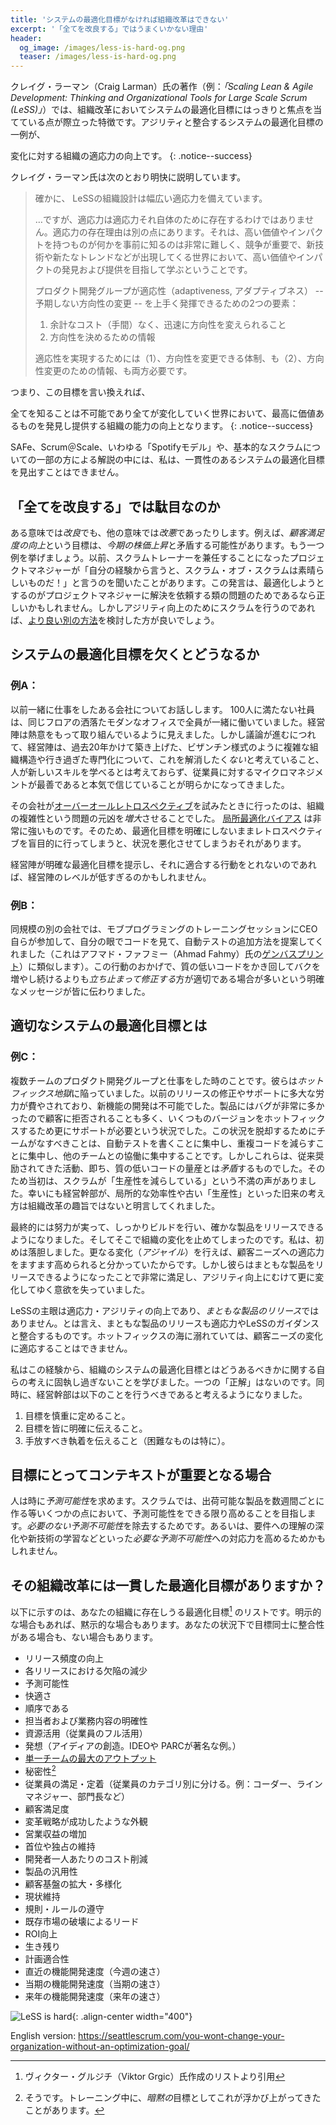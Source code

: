 ```yaml
---
title: 'システムの最適化目標がなければ組織改革はできない'
excerpt: '「全てを改良する」ではうまくいかない理由'
header:
  og_image: /images/less-is-hard-og.png
  teaser: /images/less-is-hard-og.png
---
```


<!--

title: "You Won't Change Your Organization Without A System Optimization Goal"
excerpt: 'Why "make everything better” does not work.'

A distinguishing feature of Craig Larman's work (e.g. _Scaling Lean & Agile Development: Thinking and Organizational Tools for Large Scale Scrum (LeSS)_) is the explicit focus on a system optimization goal for a change initiative.  Here's an example system optimization goal that we consider consistent with Agility:

Increase an organization's ability to respond to change.
-->

クレイグ・ラーマン（Craig Larman）氏の著作（例：_「Scaling Lean & Agile Development: Thinking and Organizational Tools for Large Scale Scrum (LeSS)」_）では、組織改革においてシステムの最適化目標にはっきりと焦点を当てている点が際立った特徴です。アジリティと整合するシステムの最適化目標の一例が、

変化に対する組織の適応力の向上です。
{: .notice--success}

<!--
Craig Larman clarifies:
-->

クレイグ・ラーマン氏は次のとおり明快に説明しています。
> 確かに、
> LeSSの組織設計は幅広い適応力を備えています。
> 
> …ですが、適応力は適応力それ自体のために存在するわけではありません。適応力の存在理由は別の点にあります。それは、高い価値やインパクトを持つものが何かを事前に知るのは非常に難しく、競争が重要で、新技術や新たなトレンドなどが出現してくる世界において、高い価値やインパクトの発見および提供を目指して学ぶということです。
>
> プロダクト開発グループが適応性（adaptiveness, アダプティブネス） -- 予期しない方向性の変更 -- を上手く発揮できるための2つの要素：
> 1. 余計なコスト（手間）なく、迅速に方向性を変えられること
> 2. 方向性を決めるための情報
>
> 適応性を実現するためには（1）、方向性を変更できる体制、も（2）、方向性変更のための情報、も両方必要です。

<!--
So, less succinctly:

Increase an organization's ability to discover and deliver the highest value in a world where we don't know everything, and everything's changing.

I'm not seeing any consistent system optimization goal in SAFe, Scrum@Scale, the "Spotify model" and the way some people explain basic Scrum.
-->

つまり、この目標を言い換えれば、

全てを知ることは不可能であり全てが変化していく世界において、最高に価値あるものを発見し提供する組織の能力の向上となります。
{: .notice--success}

SAFe、Scrum＠Scale、いわゆる「Spotifyモデル」や、基本的なスクラムについての一部の方による解説の中には、私は、一貫性のあるシステムの最適化目標を見出すことはできません。


<!--
Why not just "Make Everything Better"?

*Better* in some ways is *worse* in others.  For example, the goal of *increased customer satisfaction* could be inconsistent
with *increased stock price this quarter*.  Or another example, I heard a project manager turned Scrum
trainer say "In my experience, Scrum of Scrums works great!"  And I can see how that could be true, if
we're optimizing for the sort of problems project managers are usually asked to solve.  But if we're doing
Scrum to increase agility,
we'll want to consider some [more agile alternatives](/seven-alternatives-to-scrum-of-scrums/#coordination--integration-what-to-do-instead).
-->

## 「全てを改良する」では駄目なのか

ある意味では*改良*でも、他の意味では*改悪*であったりします。例えば、*顧客満足度の向上*という目標は、*今期の株価上昇*と矛盾する可能性があります。もう一つ例を挙げましょう。以前、スクラムトレーナーを兼任することになったプロジェクトマネジャーが「自分の経験から言うと、スクラム・オブ・スクラムは素晴らしいものだ！」と言うのを聞いたことがあります。この発言は、最適化しようとするのがプロジェクトマネジャーに解決を依頼する類の問題のためであるなら正しいかもしれません。しかしアジリティ向上のためにスクラムを行うのであれば、[より良い別の方法](/seven-alternatives-to-scrum-of-scrums-jp/#調整と統合代わりの方法)を検討した方が良いでしょう。

<!--
What happens without a system optimization goal?

 Example A:
I spent a little some time with a company which I initially thought was a perfect candidate for an Agile adoption, a slam dunk.  They had less than 100 people in the company, all co-located on the same floor of their hip, modern office.  Their  management initially seemed quite gung ho.  But as the discussions progressed, it became more clear that this management did not *want* to untangle the byzantine organizational structure and the overspecialization they had built up over the past 20 years, didn't think people could learn new skills, and really felt it was best to micromanage employees.
-->

## システムの最適化目標を欠くとどうなるか

### 例A：
以前一緒に仕事をしたある会社についてお話しします。<!--私は当初、スラムダンクというアジャイル手法がその会社には最適だと考えました。--> 100人に満たない社員は、同じフロアの洒落たモダンなオフィスで全員が一緒に働いていました。経営陣は熱意をもって取り組んでいるように見えました。しかし議論が進むにつれて、経営陣は、過去20年かけて築き上げた、ビザンチン様式のように複雑な組織構造や行き過ぎた専門化について、これを解消したく*ない*と考えていること、人が新しいスキルを学べるとは考えておらず、従業員に対するマイクロマネジメントが最善であると本気で信じていることが明らかになってきました。

<!--
When the company attempted an [Overall Retrospective](https://less.works/jp/less/framework/overall-retrospective.html), their actions were to *increase* the organizational complexity that was at the root of their problems!  [Local optimization bias](https://scrummaster.jp/local-optimization-bias-jp/ is so powerful that doing retrospectives blindly can actually make things worse if we are not clear about our optimization goal.

If management cannot express a clear optimization goal and act consistently with it, perhaps we're dealing with too low a level of management.   
-->

その会社が[オーバーオールレトロスペクティブ](https://less.works/jp/less/framework/overall-retrospective.html)を試みたときに行ったのは、組織の複雑性という問題の元凶を*増大*させることでした。 [局所最適化バイアス](/local-optimization-bias-jp/) は非常に強いものです。そのため、最適化目標を明確にしないままレトロスペクティブを盲目的に行ってしまうと、状況を悪化させてしまうおそれがあります。

経営陣が明確な最適化目標を提示し、それに適合する行動をとれないのであれば、経営陣のレベルが低すぎるのかもしれません。

<!--
Example B:
At another similarly-sized company I worked with, the CEO himself came to our mob programming training sessions to see the company's code for himself, and suggest ways of adding automated tests.  (This is similar to Ahmad Fahmy's [Gemba Sprint](https://www.infoq.com/articles/guide-gemba-sprint/))  This sent everyone a clear message that it's often appropriate to *stop and fix*, rather than continuing to add bugs by churning out crap code. 
-->

### 例B：
同規模の別の会社では、モブプログラミングのトレーニングセッションにCEO自らが参加して、自分の眼でコードを見て、自動テストの追加方法を提案してくれました（これはアフマド・ファフミー（Ahmad Fahmy）氏の[ゲンバスプリント](https://www.infoq.com/articles/guide-gemba-sprint/)）に類似します）。この行動のおかげで、質の低いコードをかき回してバクを増やし続けるよりも*立ち止まって修正する*方が適切である場合が多いという明確なメッセージが皆に伝わりました。

<!--
What's the right system optimization goal?

Example C:
I worked with a multi-team product development group that was living in *hot-fix hell*.  Developing new features was impossible because so much energy was spent on fixing and supporting previous releases.  Their releases were often so buggy that customers declined to take them, further increasing the support effort as they tried to hot fix multiple versions.  To escape the situation, teams had to increase their focus on writing automated tests, increase their focus on reducing code duplication, and increase their focus on collaborating with other teams.  But this was *inconsistent* with what they'd been supervised to do in the past -- typing lots of crap code -- and initially there were complaints that Scrum was "reducing productivity."  Fortunately senior management made it clear that the old kind of micro-efficiency and their old ideas about what "productivity" meant were not the reasons for the change initiative.
-->

## 適切なシステムの最適化目標とは

### 例C：
複数チームのプロダクト開発グループと仕事をした時のことです。彼らは*ホットフィックス地獄*に陥っていました。以前のリリースの修正やサポートに多大な労力が費やされており、新機能の開発は不可能でした。製品にはバグが非常に多かったので顧客に拒否されることも多く、いくつものバージョンをホットフィックスするため更にサポートが必要という状況でした。この状況を脱却するためにチームがなすべきことは、自動テストを書くことに集中し、重複コードを減らすことに集中し、他のチームとの協働に集中することです。しかしこれらは、従来奨励されてきた活動、即ち、質の低いコードの量産とは*矛盾*するものでした。そのため当初は、スクラムが「生産性を減らしている」という不満の声がありました。幸いにも経営幹部が、局所的な効率性や古い「生産性」といった旧来の考え方は組織改革の趣旨ではないと明言してくれました。

<!--
Eventually the effort paid off, they started getting solid builds, and they were able to release solid products.  And then they stopped changing their organization!  I was initially disappointed because I saw additional changes they could have made to become more adaptive to customer needs (aka. *Agile*).  But they were so pleased their releases no longer sucked that they didn't have an appetite for the additional changes that would have increased their agility. 
-->

最終的には努力が実って、しっかりビルドを行い、確かな製品をリリースできるようになりました。そしてそこで組織の変化を止めてしまったのです。私は、初めは落胆しました。更なる変化（*アジャイル*）を行えば、顧客ニーズへの適応力をますます高められると分かっていたからです。しかし彼らはまともな製品をリリースできるようになったことで非常に満足し、アジリティ向上にむけて更に変化してゆく意欲を失っていました。

<!--
While the focus of LeSS is increased adaptiveness/Agility, not just *releases that don't suck*, the latter is still consistent with adaptiveness and with LeSS's guidance.  You can't adapt to changing customer needs if you're drowning in hot fixes.

The experience taught me to be less attached to my idea of what an organization's system optimization goal should be.  There isn't a "right" one.  At the same time I've come to believe that senior management should
1. carefully consider what the goal is,
2. express it clearly to everyone, and also
3. express what attachments we're willing to let go of, particularly the difficult ones.
-->

LeSSの主眼は適応力・アジリティの向上であり、*まともな製品のリリース*ではありません。とは言え、まともな製品のリリースも適応力やLeSSのガイダンスと整合するものです。ホットフィックスの海に溺れていては、顧客ニーズの変化に適応することはできません。

私はこの経験から、組織のシステムの最適化目標とはどうあるべきかに関する自らの考えに固執し過ぎないことを学びました。一つの「正解」はないのです。同時に、経営幹部は以下のことを行うべきであると考えるようになりました。
1. 目標を慎重に定めること。
2. 目標を皆に明確に伝えること。
3. 手放すべき執着を伝えること（困難なものは特に）。


<!--
When are goals context sensitive?

People sometimes seek *predictability*.  On one hand Scrum tries to make some things as predictable as possible, such as having a shippable product every couple weeks.  We want to eliminate *unnecessary unpredictability*.  But maybe we do this to increase our ability to cope with *necessary unpredictability* such as our evolving understanding of the requirements, learning new technologies, etc.
-->

## 目標にとってコンテキストが重要となる場合

人は時に*予測可能性*を求めます。スクラムでは、出荷可能な製品を数週間ごとに作る等いくつかの点において、予測可能性をできる限り高めることを目指します。*必要のない予測不可能性*を除去するためです。あるいは、要件への理解の深化や新技術の学習などといった*必要な予測不可能性*への対応力を高めるためかもしれません。

<!--
Does the change initiative have consistent optimization goals?

Here's a list of other optimization goals[^1] that may exist in your organization.  They may be explicit or implicit.  Some may be consistent with each other in your situation, and others may not:
-->

## その組織改革には一貫した最適化目標がありますか？

以下に示すのは、あなたの組織に存在しうる最適化目標[^1] のリストです。明示的な場合もあれば、黙示的な場合もあります。あなたの状況下で目標同士に整合性がある場合も、ない場合もあります。

* リリース頻度の向上
* 各リリースにおける欠陥の減少
* 予測可能性
* 快適さ
* 順序である <!-- As in "need for order."  Yoko, please doublecheck. -->
* 担当者および業務内容の明確性
* 資源活用（従業員のフル活用）
* 発想（アイディアの創造。IDEOや PARCが著名な例。）
* [単一チームの最大のアウトプット](/local-optimization-bias-jp/) <!-- Yoko, please translate -->
* 秘密性[^yes]
* 従業員の満足・定着（従業員のカテゴリ別に分ける。例：コーダー、ラインマネジャー、部門長など）
* 顧客満足度
* 変革戦略が成功したような外観
* 営業収益の増加
* 首位や独占の維持
* 開発者一人あたりのコスト削減
* 製品の汎用性
* 顧客基盤の拡大・多様化
* 現状維持
* 規則・ルールの遵守
* 既存市場の破壊によるリード
* ROI向上
* 生き残り
* 計画適合性
* 直近の機能開発速度（今週の速さ）
* 当期の機能開発速度（当期の速さ）
* 来年の機能開発速度（来年の速さ）


![LeSS is hard](../images/less-is-hard.png){: .align-center width="400"}

English version:
<https://seattlescrum.com/you-wont-change-your-organization-without-an-optimization-goal/>


<!--
1 Adapted from a list Viktor Grgic assembled.
yes Yes, I have seen this as an *implicit* goal that was exposed during training.
-->

[^1]: ヴィクター・グルジチ（Viktor Grgic）氏作成のリストより引用
[^yes]: そうです。トレーニング中に、*暗黙の*目標としてこれが浮かび上がってきたことがあります。
